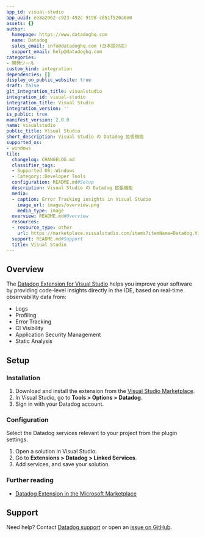 ```yaml
---
app_id: visual-studio
app_uuid: ee8a2962-c923-492c-9198-c851f520a0e0
assets: {}
author:
  homepage: https://www.datadoghq.com
  name: Datadog
  sales_email: info@datadoghq.com (日本語対応)
  support_email: help@datadoghq.com
categories:
- 開発ツール
custom_kind: integration
dependencies: []
display_on_public_website: true
draft: false
git_integration_title: visualstudio
integration_id: visual-studio
integration_title: Visual Studio
integration_version: ''
is_public: true
manifest_version: 2.0.0
name: visualstudio
public_title: Visual Studio
short_description: Visual Studio の Datadog 拡張機能
supported_os:
- windows
tile:
  changelog: CHANGELOG.md
  classifier_tags:
  - Supported OS::Windows
  - Category::Developer Tools
  configuration: README.md#Setup
  description: Visual Studio の Datadog 拡張機能
  media:
  - caption: Error Tracking insights in Visual Studio
    image_url: images/overview.png
    media_type: image
  overview: README.md#Overview
  resources:
  - resource_type: other
    url: https://marketplace.visualstudio.com/items?itemName=Datadog.VisualStudio
  support: README.md#Support
  title: Visual Studio
---
```


<!--  SOURCED FROM https://github.com/DataDog/integrations-internal-core -->


## Overview

The [Datadog Extension for Visual Studio][1] helps you improve your software by providing code-level insights directly in the IDE, based on real-time observability data from:

- Logs
- Profiling
- Error Tracking
- CI Visibility
- Application Security Management
- Static Analysis

## Setup

### Installation

1. Download and install the extension from the [Visual Studio Marketplace][2].
2. In Visual Studio, go to **Tools > Options > Datadog**.
3. Sign in with your Datadog account.

### Configuration

Select the Datadog services relevant to your project from the plugin settings.

1. Open a solution in Visual Studio.
2. Go to **Extensions > Datadog > Linked Services**.
3. Add services, and save your solution.

### Further reading

- [Datadog Extension in the Microsoft Marketplace][2]

## Support

Need help? Contact [Datadog support][3] or open an [issue on GitHub][4].

[1]: https://docs.datadoghq.com/ja/developers/ide_integrations/visual_studio/
[2]: https://marketplace.visualstudio.com/items?itemName=Datadog.VisualStudio
[3]: https://docs.datadoghq.com/ja/help/
[4]: https://github.com/DataDog/datadog-for-visual-studio